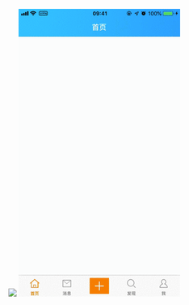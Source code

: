 ![](https://github.com/Liqiankun/DLWeiboProfileController/raw/master/DLWeiboProfileController.png)
![](https://github.com/Liqiankun/DLWeiboProfileController/raw/master/DLWeiboProfileController.gif)
